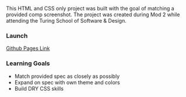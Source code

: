 This HTML and CSS only project was built with the goal of matching a provided comp screenshot. The project was created during Mod 2 while attending the Turing School of Software & Design.

### Launch
[Github Pages Link](https://Sulton88Mehron90.github.io/static-comp/)

### Learning Goals
- Match provided spec as closely as possibly
- Expand on spec with own theme and colors
- Build DRY CSS skills